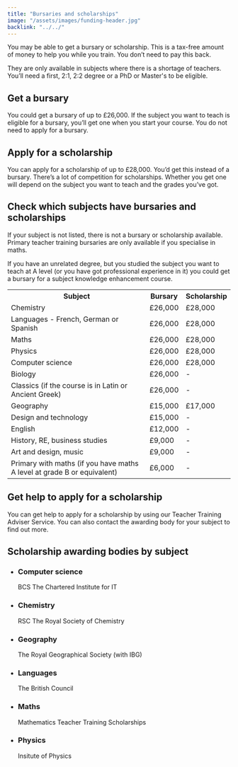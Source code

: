 ```yaml
---
title: "Bursaries and scholarships"
image: "/assets/images/funding-header.jpg"
backlink: "../../"
---
```


<div class="content__left">


<p>You may be able to get a bursary or scholarship. This is a tax-free amount of money to help you while you train. You don’t need to pay this back.</p>

<p>They are only available in subjects where there is a shortage of teachers. You’ll need a first, 2:1, 2:2 degree or a PhD or Master's to be eligible.</p>

<h2>Get a bursary</h2>

<p>You could get a bursary of up to £26,000. If the subject you want to teach is eligible for a bursary, you’ll get one when you start your course. You do not need to apply for a bursary.</p>

<h2>Apply for a scholarship</h2>

<p>You can apply for a scholarship of up to £28,000. You’d get this instead of a bursary. There’s a lot of competition for scholarships. Whether you get one will depend on the subject you want to teach and the grades you’ve got.</p>

<h2>Check which subjects have bursaries and scholarships</h2>

<p>If your subject is not listed, there is not a bursary or scholarship available. Primary teacher training bursaries are only available if you specialise in maths.</p>

<p>If you have an unrelated degree, but you studied the subject you want to teach at A level (or you have got professional experience in it) you could get a bursary for a subject knowledge enhancement course.</p>

<!--<div class="funding-table" markdown="1">-->


<table>
  <tr>
    <th>Subject</th>
    <th>Bursary</th>
    <th>Scholarship</th>
  </tr>
  
  <tr>
      <td>Chemistry</td>
      <td>£26,000</td>
      <td>£28,000</td>
  </tr>
  
  <tr>
      <td>Languages - French, German or Spanish</td>
      <td>£26,000</td>
      <td>£28,000</td>
  </tr>
  
   <tr>
      <td>Maths</td>
      <td>£26,000</td>
      <td>£28,000</td>
  </tr>

 <tr>
      <td>Physics</td>
      <td>£26,000</td>
      <td>£28,000</td>
  </tr>

 <tr>
      <td>Computer science</td>
      <td>£26,000</td>
      <td>£28,000</td>
  </tr>

 <tr>
      <td>Biology</td>
      <td>£26,000</td>
      <td> - </td>
  </tr>

 <tr>
      <td>Classics (if the course is in Latin or Ancient Greek)</td>
      <td>£26,000</td>
      <td> - </td>
  </tr>
  
  <tr>
      <td>Geography</td>
      <td>£15,000</td>
      <td>£17,000</td>
  </tr>
  
   <tr>
      <td>Design and technology</td>
      <td>£15,000</td>
      <td> - </td>
  </tr>
  
  <tr>
      <td>English</td>
      <td>£12,000</td>
      <td> - </td>
  </tr>

  <tr>
      <td>History, RE, business studies</td>
      <td>£9,000</td>
      <td> - </td>
  </tr>
  
  <tr>
      <td>Art and design, music</td>
      <td>£9,000</td>
      <td> - </td>
  </tr>
  
  <tr>
      <td>Primary with maths (if you have maths A level at grade B or equivalent)</td>
      <td>£6,000</td>
      <td> - </td>
  </tr>
  
  </table>

<!--</div>-->

<h2>Get help to apply for a scholarship</h2>

<p>You can get help to apply for a scholarship by using our Teacher Training Adviser Service.  You can also contact the awarding body for your subject to find out more.</p>

<h2>Scholarship awarding bodies by subject</h2>

<ul>
<li>
  <h3>Computer science</h3> 
  <p>BCS The Chartered Institute for IT</p>
</li>

<li>
    <h3>Chemistry</h3> 
    <p>RSC The Royal Society of Chemistry</p>
</li>

<li>
    <h3>Geography</h3> 
    <p>The Royal Geographical Society (with IBG)</p>
</li>

<li>
     <h3>Languages</h3>
     <p>The British Council</p>
</li>

<li>
     <h3>Maths</h3> 
     <p>Mathematics Teacher Training Scholarships</p>
</li>

<li>
     <h3>Physics</h3> 
     <p>Insitute of Physics</p>
</li>
</ul>

</div>

<div class="content__right">
</div>
